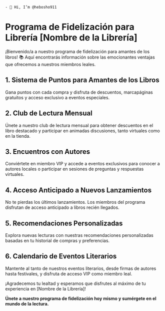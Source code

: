     - 👋 Hi, I’m @hebosho911
# Programa de Fidelización para Librería [Nombre de la Librería]

¡Bienvenido/a a nuestro programa de fidelización para amantes de los libros! 📚 Aquí encontrarás información sobre las emocionantes ventajas que ofrecemos a nuestros miembros leales.

## 1. Sistema de Puntos para Amantes de los Libros

Gana puntos con cada compra y disfruta de descuentos, marcapáginas gratuitos y acceso exclusivo a eventos especiales.

## 2. Club de Lectura Mensual

Únete a nuestro club de lectura mensual para obtener descuentos en el libro destacado y participar en animadas discusiones, tanto virtuales como en la tienda.

## 3. Encuentros con Autores

Conviértete en miembro VIP y accede a eventos exclusivos para conocer a autores locales o participar en sesiones de preguntas y respuestas virtuales.

## 4. Acceso Anticipado a Nuevos Lanzamientos

No te pierdas los últimos lanzamientos. Los miembros del programa disfrutan de acceso anticipado a libros recién llegados.

## 5. Recomendaciones Personalizadas

Explora nuevas lecturas con nuestras recomendaciones personalizadas basadas en tu historial de compras y preferencias.

## 6. Calendario de Eventos Literarios

Mantente al tanto de nuestros eventos literarios, desde firmas de autores hasta festivales, y disfruta de acceso VIP como miembro leal.

¡Agradecemos tu lealtad y esperamos que disfrutes al máximo de tu experiencia en [Nombre de la Librería]!

**Únete a nuestro programa de fidelización hoy mismo y sumérgete en el mundo de la lectura.**
<!---
hebosho911/hebosho911 is a ✨ special ✨ repository because its `README.md` (this file) appears on your GitHub profile.
You can click the Preview link to take a look at your changes.
--->
